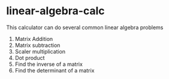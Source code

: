 # linear-algebra-calc
This calculator can do several common linear algebra problems 
1. Matrix Addition 
2. Matrix subtraction 
3. Scaler multiplication 
4. Dot product 
5. Find the inverse of a matrix 
6. Find the determinant of a matrix
